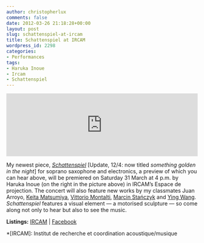 ```yaml
---
author: christopherlux
comments: false
date: 2012-03-26 21:18:28+00:00
layout: post
slug: schattenspiel-at-ircam
title: Schattenspiel at IRCAM
wordpress_id: 2298
categories:
- Performances
tags:
- Haruka Inoue
- Ircam
- Schattenspiel
---
```


<p><iframe width="100%" height="166" scrolling="no" frameborder="no" src="https://w.soundcloud.com/player/?url=http%3A%2F%2Fapi.soundcloud.com%2Ftracks%2F41044502&amp;auto_play=false&amp;show_artwork=true&amp;color=77101C"></iframe></p>

My newest piece, _[Schattenspiel](/2012/03/something-golden-in-the-night/)_ [Update, 12/4: now titled _some­thing golden in the night_] for soprano saxophone and electronics, a preview of which you can hear above, will be premiered on Saturday 31 March at 4 p.m. by Haruka Inoue (on the right in the picture above) in IRCAM’s Espace de projection. The concert will also feature new works by my classmates Juan Arroyo, [Keita Matsumiya](http://keita-matsumiya.com/), [Vittorio Montalti](http://www.vittoriomontalti.com/), [Marcin Stańczyk](http://marcinstanczyk.com/) and [Ying Wang](http://www.yingwang.de/). _Schattenspiel_ features a visual element — a motorised sculpture — so come along not only to hear but also to see the music.

**Listings:** [IRCAM](http://www.ircam.fr/concerts_spectacles.html?event=1052) \| [Facebook](http://www.facebook.com/events/305322429532912/)

*[IRCAM]: Institut de recherche et coordination acoustique/musique
